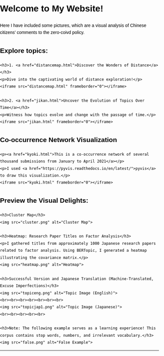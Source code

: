 <html lang="en">
<head>
  <meta charset="UTF-8">
  <meta name="viewport" content="width=device-width, initial-scale=1.0">
  <title>Welcome to My Website!</title>
  <style>
  body {
    background-image: url('blu.jpg');
    background-size: cover;
    background-repeat: no-repeat;
    background-attachment: fixed;
    color: black; /* Set text color to black */
    font-family: 'Arial', sans-serif;
    line-height: 1.6;
    margin: 0;
    padding: 0;
  }

  h1, h2, h3, p {
    max-width: 800px;
    margin: auto;
  }

  img {
    max-width: 100%;
    height: auto;
    display: block;
    margin: auto;
    margin-top: 20px;
    opacity: 0.8; 
  }

  iframe {
    width: 100%;
    height: 600px;
    border: 1px solid #ddd;
    background: transparent; /* Set iframe background to transparent */
  }

  section {
    padding: 20px;
  }
</style>

</head>
<body>

  <h1>Welcome to My Website!</h1>

  <p>Here I have included some pictures, which are a visual analysis of Chinese citizens’ comments to the zero-coivd policy.</p>

  <section>
    <h2>Explore topics:</h2>

    <h3>1. <a href="distancemap.html">Discover the Wonders of Distance</a></h3>
    <p>Dive into the captivating world of distance exploration!</p>
    <iframe src="distancemap.html" frameborder="0"></iframe>

    <h3>2. <a href="jikan.html">Uncover the Evolution of Topics Over Time</a></h3>
    <p>Witness how topics evolve and change with the passage of time.</p>
    <iframe src="jikan.html" frameborder="0"></iframe>
  </section>

  <section>
    <h2>Co-occurrence Network Visualization</h2>

    <p><a href="kyoki.html">This is a co-occurrence network of several thousand submissions from January to April 2021</a></p>
    <p>I used <a href="https://pyvis.readthedocs.io/en/latest/">pyvis</a> to draw this visualization.</p>
    <iframe src="kyoki.html" frameborder="0"></iframe>
  </section>

  <section>
    <h2>Preview the Visual Delights:</h2>

    <h3>Cluster Map</h3>
    <img src="cluster.png" alt="Cluster Map">

    <h3>Heatmap: Research Paper Titles on Factor Analysis</h3>
    <p>I gathered titles from approximately 1000 Japanese research papers related to factor analysis. Using BERTopic, I generated a heatmap illustrating the covariance matrix.</p>
    <img src="heatmap.png" alt="Heatmap">

    <h3>Successful Version and Japanese Translation (Machine-Translated, Excuse Imperfections)</h3>
    <img src="topiceng.png" alt="Topic Image (English)">
    <br><br><br><br><br><br><br>
    <img src="topicjap1.png" alt="Topic Image (Japanese)">
    <br><br><br><br><br>

    <h3>Note: The following example serves as a learning experience! This corpus contains stop words, numbers, and irrelevant vocabulary.</h3>
    <img src="false.png" alt="False Example">
  </section>

</body>
</html>

---




